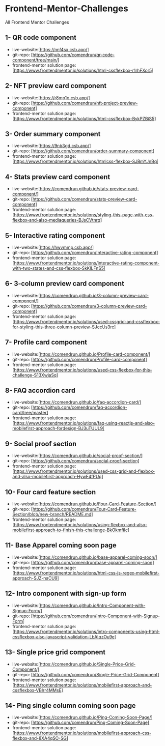 # Frontend-Mentor-Challenges
All Frontend Mentor Challenges


## 1- QR code component

- live-website:[https://nnf4sx.csb.app/]
- git-repo: [https://github.com/comendrun/qr-code-component/tree/main/]
- frontend-mentor solution page: [https://www.frontendmentor.io/solutions/html-cssflexbox-r1rhFXor5]


## 2- NFT preview card component

- live-website:[https://r8mp1o.csb.app/]
- git-repo: [https://github.com/comendrun/nft-project-preview-component]
- frontend-mentor solution page: [https://www.frontendmentor.io/solutions/html-cssflexbox-BykPZBiS5]


## 3- Order summary component

- live-website:[https://9nb3gd.csb.app/]
- git-repo: [https://github.com/comendrun/order-summary-component]
- frontend-mentor solution page: [https://www.frontendmentor.io/solutions/htmlcss-flexbox-SJBmYJnBq]


## 4- Stats preview card component

- live-website:[https://comendrun.github.io/stats-preview-card-component/]
- git-repo: [https://github.com/comendrun/stats-preview-card-component]
- frontend-mentor solution page: [https://www.frontendmentor.io/solutions/styling-this-page-with-css-flexbox-and-also-mediaqueries-BJsCVtnrq]
 
 
## 5- Interactive rating component

- live-website:[https://hwvmmp.csb.app/]
- git-repo: [https://github.com/comendrun/Interactive-rating-component]
- frontend-mentor solution page: [https://www.frontendmentor.io/solutions/interactive-rating-component-with-two-states-and-css-flexbox-SkKILFnS5]


## 6- 3-column preview card component

- live-website:[https://comendrun.github.io/3-column-preview-card-component/]
- git-repo: [https://github.com/comendrun/3-column-preview-card-component]
- frontend-mentor solution page: [https://www.frontendmentor.io/solutions/used-cssgrid-and-cssflexbox-for-styling-this-three-column-preview-SJccUs3rc]


## 7- Profile card component

- live-website:[https://comendrun.github.io/Profile-card-component/]
- git-repo: [https://github.com/comendrun/Profile-card-component]
- frontend-mentor solution page: [https://www.frontendmentor.io/solutions/used-css-flexbox-for-this-challenge-S13XwjaSq]

 
## 8- FAQ accordion card

- live-website:[https://comendrun.github.io/faq-accordion-card/]
- git-repo: [https://github.com/comendrun/faq-accordion-card/tree/master]
- frontend-mentor solution page: [https://www.frontendmentor.io/solutions/faq-using-reactjs-and-also-mobilefirst-approach-fordesign-BJ3uTUUL9]


## 9- Social proof section

- live-website:[https://comendrun.github.io/social-proof-section/]
- git-repo: [https://github.com/comendrun/social-proof-section]
- frontend-mentor solution page: [https://www.frontendmentor.io/solutions/used-css-grid-and-flexbox-and-also-mobilefirst-approach-HywF4fPUq]


## 10- Four card feature section

- live-website:[https://comendrun.github.io/Four-Card-Feature-Section/]
- git-repo: [https://github.com/comendrun/Four-Card-Feature-Section/blob/new-branch/README.md]
- frontend-mentor solution page: [https://www.frontendmentor.io/solutions/using-flexbox-and-also-mobilefirst-approach-to-finish-this-challenge-BkOkmfiIc]


## 11- Base Apparel coming soon page

- live-website:[https://comendrun.github.io/base-apparel-coming-soon/]
- git-repo: [https://github.com/comendrun/base-apparel-coming-soon]
- frontend-mentor solution page: [https://www.frontendmentor.io/solutions/html-css-js-regex-mobilefirst-approach-SJZ-naCU9]


## 12- Intro component with sign-up form

- live-website:[https://comendrun.github.io/Intro-Component-with-Signup-Form/]
- git-repo: [https://github.com/comendrun/Intro-Component-with-Signup-Form]
- frontend-mentor solution page: [https://www.frontendmentor.io/solutions/intro-components-using-html-cssflexbox-also-javascript-validation-LbAIqzOu9e]


## 13- Single price grid component

- live-website:[https://comendrun.github.io/Single-Price-Grid-Component/]
- git-repo: [https://github.com/comendrun/Single-Price-Grid-Component]
- frontend-mentor solution page: [https://www.frontendmentor.io/solutions/mobilefirst-approach-and-cssflexbox-VBlrr4MMsE]


## 14- Ping single column coming soon page

- live-website:[https://comendrun.github.io/Ping-Coming-Soon-Page/]
- git-repo: [https://github.com/comendrun/Ping-Coming-Soon-Page]
- frontend-mentor solution page: [https://www.frontendmentor.io/solutions/mobilefirst-approach-css-flexbox-and-8XA4qSO-SG]

